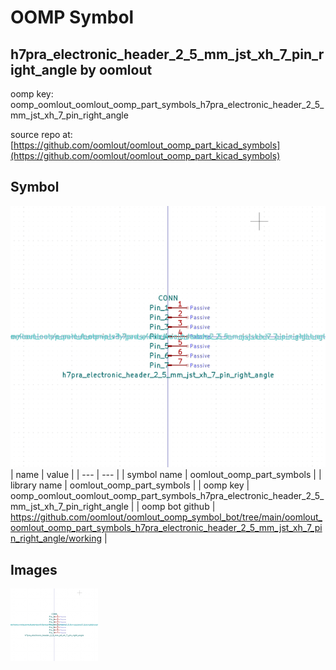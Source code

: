 # OOMP Symbol  
## h7pra_electronic_header_2_5_mm_jst_xh_7_pin_right_angle  by oomlout  
  
oomp key: oomp_oomlout_oomlout_oomp_part_symbols_h7pra_electronic_header_2_5_mm_jst_xh_7_pin_right_angle  
  
source repo at: [https://github.com/oomlout/oomlout_oomp_part_kicad_symbols](https://github.com/oomlout/oomlout_oomp_part_kicad_symbols)  
## Symbol  
  
[![working.png](working_600.png)](working.png)  
| name | value | 
| --- | --- | 
| symbol name | oomlout_oomp_part_symbols | 
| library name | oomlout_oomp_part_symbols | 
| oomp key | oomp_oomlout_oomlout_oomp_part_symbols_h7pra_electronic_header_2_5_mm_jst_xh_7_pin_right_angle | 
| oomp bot github | https://github.com/oomlout/oomlout_oomp_symbol_bot/tree/main/oomlout_oomlout_oomp_part_symbols_h7pra_electronic_header_2_5_mm_jst_xh_7_pin_right_angle/working | 
## Images  
  
[![working.png](working_140.png)](working.png)  
